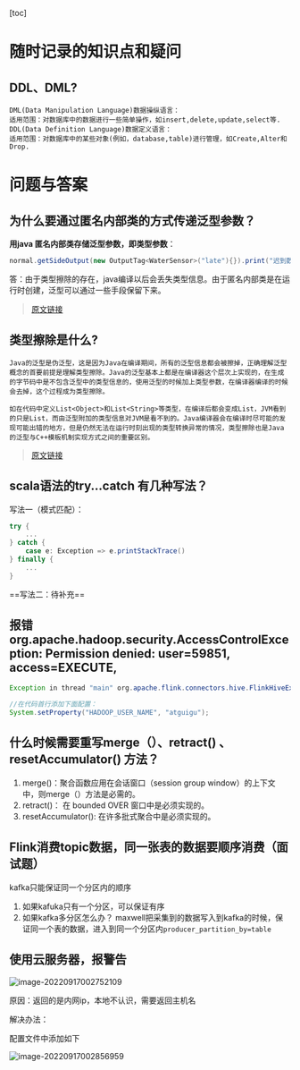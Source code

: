 

[toc]

# 随时记录的知识点和疑问

## DDL、DML?

```
DML(Data Manipulation Language)数据操纵语言：
适用范围：对数据库中的数据进行一些简单操作，如insert,delete,update,select等.
DDL(Data Definition Language)数据定义语言：
适用范围：对数据库中的某些对象(例如，database,table)进行管理，如Create,Alter和Drop.
```





# 问题与答案





## 为什么要通过匿名内部类的方式传递泛型参数？

**用java 匿名内部类存储泛型参数，即类型参数**：

```java
normal.getSideOutput(new OutputTag<WaterSensor>("late"){}).print("迟到数据")
```

答：由于类型擦除的存在，java编译以后会丢失类型信息。由于匿名内部类是在运行时创建，泛型可以通过一些手段保留下来。

> [原文链接](https://blog.csdn.net/qq_26471769/article/details/123519326)

## 类型擦除是什么?

```
Java的泛型是伪泛型，这是因为Java在编译期间，所有的泛型信息都会被擦掉，正确理解泛型概念的首要前提是理解类型擦除。Java的泛型基本上都是在编译器这个层次上实现的，在生成的字节码中是不包含泛型中的类型信息的，使用泛型的时候加上类型参数，在编译器编译的时候会去掉，这个过程成为类型擦除。

如在代码中定义List<Object>和List<String>等类型，在编译后都会变成List，JVM看到的只是List，而由泛型附加的类型信息对JVM是看不到的。Java编译器会在编译时尽可能的发现可能出错的地方，但是仍然无法在运行时刻出现的类型转换异常的情况，类型擦除也是Java的泛型与C++模板机制实现方式之间的重要区别。
```

> [原文链接](https://zhuanlan.zhihu.com/p/346486993)

## scala语法的try...catch 有几种写法？

写法一（模式匹配）：

```scala
try {
	...
} catch {
    case e: Exception => e.printStackTrace()
} finally {
	...
}
```

==写法二：待补充== 



## 报错org.apache.hadoop.security.AccessControlException: Permission denied: user=59851, access=EXECUTE,

```java
Exception in thread "main" org.apache.flink.connectors.hive.FlinkHiveException: org.apache.hadoop.security.AccessControlException: Permission denied: user=59851, access=EXECUTE, inode="/user":atguigu:supergroup:drwx------
```

```java
//在代码首行添加下面配置：
System.setProperty("HADOOP_USER_NAME", "atguigu");
```



## 什么时候需要重写merge（）、retract() 、resetAccumulator() 方法？

1. merge()：聚合函数应用在会话窗口（session group window）的上下文中，则merge（）方法是必需的。
2. retract()： 在 bounded OVER 窗口中是必须实现的。
3. resetAccumulator(): 在许多批式聚合中是必须实现的。

## Flink消费topic数据，同一张表的数据要顺序消费（面试题）

kafka只能保证同一个分区内的顺序

1. 如果kafuka只有一个分区，可以保证有序
2. 如果kafka多分区怎么办？
   maxwell把采集到的数据写入到kafka的时候，保证同一个表的数据，进入到同一个分区内`producer_partition_by=table` 

## 使用云服务器，报警告

![image-20220917002752109](https://gitee.com/liujiananliu/upload-image/raw/master/202209170027212.png)

原因：返回的是内网ip，本地不认识，需要返回主机名

解决办法：

配置文件中添加如下

![image-20220917002856959](https://gitee.com/liujiananliu/upload-image/raw/master/202209170028986.png)
